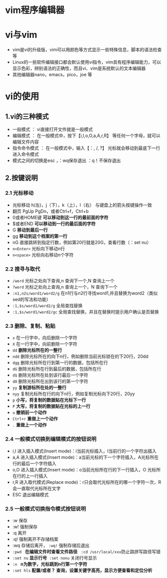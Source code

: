 # vim程序编辑器

# vi与vim

* vim是vi的升级版，vim可以用颜色等方式显示一些特殊信息，脚本的语法检查等
* Linux的一些软件编辑接口都会默认使用vi指令，vim具有程序编辑能力，可以显示色彩，辨别语法的正确性，而且vi、vim是系统默认的文本编辑器
* 其他编辑器nano，emacs，pico，joe 等　
# vi的使用

## 1.vi的三种模式
* 一般模式 ： vi直接打开文件就是一般模式
* 编辑模式 ： 在一般模式中，按下【i,I,o,O,a,A,r,R】 等任何一个字母，就可以编辑文件内容
* 指令命令模式 ： 在一般模式中，输入【：, /, ?】 光标就会移动到最底下一行进入命令模式
* 模式之间的切换是esc ，：wq保存退出 ：q！不保存退出

## 2.按键说明

### 2.1 光标移动
* 光标移动 h(左)，j（下），k（上），l（右） 与键盘上的箭头按键操作一致
* 翻页 PgUp PgDn，或者Ctrl+f，Ctrl+b
* 0或者HOME键 **可以移动到这一行的最前面的字符**
* $或者END  **可以移动到一行的最后面的字符**
* G **移动到最后一行**
* gg **移动到这个档案的第一行**
* nG 直接跳转到指定行数，例如第20行就是20G，查看行数（：set nu）
* `n<Enter>` 光标向下移动n行
* `n<space>` 光标向右移动n个字符

### 2.2 搜寻与取代
* `/word` 光标之处向下查询,n 查询下一个,N 查询上一个
* `?word` 光标之处向上查询,n 查询上一个，N 查询下一个
* `:n1,n2s/word1/word2/g`  在n1行与n2行寻找word1,并且替换为word2（类似sed的写法和功能）
* `:1,$s/word1/word2/g` 全局查找替换
* `:1,$s/word1/word2/gc` 全局查找替换，并且在替换时提示用户确认是否替换
### 2.3 删除、复制、粘贴
* `x` 在一行字中，向后删除一个字符
* `X` 在一行字中，向前删除一个字符
* `dd` **删除光标所在的一整行**
* `ndd` 删除光标所在的向下n行，例如删除当前光标锁在的下20行，20dd
* `dgg` 删除光标所在行到第一行的数据，包括所在行
* `dG` 删除光标所在行到最后的数据，包括所在行
* `d$` 删除光标所在处到该行最后一个字符
* `d0` 删除光标所在出到该行的第一个字符
* `yy` **复制游标所在处的一整行** 
* `nyy` 复制光标所在行的向下n行，例如复制光标向下20行，20yy
* `p` **小写，将复制的数据贴在光标下一行**
* `P` **大写，将复制的数据贴在光标的上一行**
* `u` **撤销前一个动作**
* `Ctrl+r` **重做上一个动作**
*  `.` **重做上一个动作**
### 2.4 一般模式切换到编辑模式的按钮说明
* i,I  进入插入模式(Insert mode)：i当前光标插入，I当前行的一个字符出插入
* a,A  进入插入模式(Insert mode)：a当前光标的下一个字符插入，A光标所在行的最后一个字符插入
* o,O  进入插入模式(Insert mode)：o当前光标所在行的下一行插入，O 光标所在行的上一行插入
* r,R  进入取代模式(Replace mode)：r只会取代光标所在的哪一个字符一次，R会一直取代光标所在文字
* ESC 退出编辑模式
### 2.5 一般模式切换指令模式按钮说明
* :w 保存
* :w! 强制保存
* :q 离开
* :q! 强制离开不存储档案
* :wq 存储后离开， `:wq!` 强制存储后退出
* `:pwd ` **在编辑文件时查看文件路径**   `:cd /usr/local/xxx`防止路拼写路径写错
* `:set nu` **显示行号**  `:set nonu` 关闭行号显示
* `:n ` **n为数字，光标跳到n行第一个字符**
* `:set hls` **配置/或者？ 查询，设置关键字高亮，显示方便查看和定位分析**
